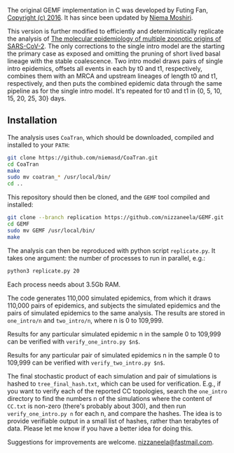 The original GEMF implementation in C was developed by Futing Fan, [Copyright (c) 2016](LICENSE). It has since been updated by [Niema Moshiri](https://niema.net/).

This version is further modified to efficiently and deterministically replicate the analysis of [The molecular epidemiology of multiple zoonotic origins of SARS-CoV-2](https://www.science.org/doi/10.1126/science.abp8337). The only corrections to the single intro model are the starting the primary case as exposed and omitting the pruning of  short lived basal lineage with the stable coalescence. Two intro model draws pairs of single intro epidemics, offsets all events in each by t0 and t1, respectively, combines them with an MRCA and upstream lineages of length t0 and t1, respectively, and then puts the combined epidemic data through the same pipeline as for the single intro model. It's repeated for t0 and t1 in {0, 5, 10, 15, 20, 25, 30} days. 

## Installation

The analysis uses `CoaTran`, which should be downloaded, compiled and installed to your `PATH`:

```bash
git clone https://github.com/niemasd/CoaTran.git
cd CoaTran
make
sudo mv coatran_* /usr/local/bin/
cd ..
```

This repository should then be cloned, and the `GEMF` tool compiled and installed:

```bash
git clone --branch replication https://github.com/nizzaneela/GEMF.git
cd GEMF
sudo mv GEMF /usr/local/bin/
make
```

The analysis can then be reproduced with python script `replicate.py`. It takes one argument: the number of processes to run in parallel, e.g.:

```bash
python3 replicate.py 20
```
Each process needs about 3.5Gb RAM.

The code generates 110,000 simulated epidemics, from which it draws 110,000 pairs of epidemics, and subjects the simulated epidemics and the pairs of simulated epidemics to the same analysis. The results are stored in `one_intro/n` and `two_intro/n`, where n is 0 to 109,999.

Results for any particular simulated epidemic n in the sample 0 to 109,999 can be verified with `verify_one_intro.py $n$`.

Results for any particular pair of simulated epidemics n in the sample 0 to 109,999 can be verified with `verify_two_intro.py $n$`.

The final stochastic product of each simulation and pair of simulations is hashed to `tree_final_hash.txt`, which can be used for verification. E.g., if you want to verify each of the reported CC topologies, search the `one_intro` directory to find the numbers n of the simulations where the content of `CC.txt` is non-zero (there's probably about 300), and then run `verify_one_intro.py n` for each n, and compare the hashes. The idea is to provide verifiable output in a small list of hashes, rather than terabytes of data. Please let me know if you have a better idea for doing this. 


Suggestions for improvements are welcome. nizzaneela@fastmail.com.
